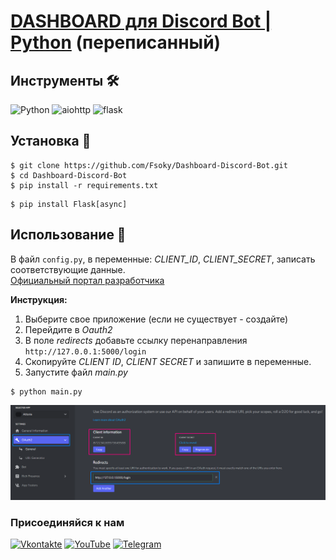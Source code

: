 # [DASHBOARD для Discord Bot | Python](https://www.youtube.com/watch?v=N4nEb3mCW7U) (переписанный)

## Инструменты 🛠
![Python](https://img.shields.io/badge/Python-3.8-blue?style=for-the-badge&logo=python)
![aiohttp](https://img.shields.io/badge/aiohttp-3.8.1-blue?style=for-the-badge&logo=aiohttp)
![flask](https://img.shields.io/badge/Flask-2.0.3-blue?style=for-the-badge&logo=flask)

## Установка 💾
```
$ git clone https://github.com/Fsoky/Dashboard-Discord-Bot.git
$ cd Dashboard-Discord-Bot
$ pip install -r requirements.txt
```

```
$ pip install Flask[async]
```


## Использование 🎈
В файл `config.py`, в переменные: *CLIENT_ID*, *CLIENT_SECRET*, записать соответствующие данные. \
[Официальный портал разработчика](https://discord.com/developers/applications/)

**Инструкция:**
1. Выберите свое приложение (если не существует - создайте)
2. Перейдите в *Oauth2*
3. В поле *redirects* добавьте ссылку перенаправления `http://127.0.0.1:5000/login`
4. Скопируйте *CLIENT ID*, *CLIENT SECRET* и запишите в переменные.
5. Запустите файл *main.py*

```
$ python main.py
```

![example](https://github.com/Fsoky/Dashboard-Discord-Bot/blob/main/images/example.png)

### Присоединяйся к нам
[![Vkontakte](https://img.shields.io/badge/Vkontakte-black?style=for-the-badge&logo=VK)](https://vk.com/fsoky)
[![YouTube](https://img.shields.io/badge/YouTube-red?style=for-the-badge&logo=YouTube)](https://youtube.com/c/Фсоки)
[![Telegram](https://img.shields.io/badge/Telegram-blue?style=for-the-badge&logo=Telegram)](https://t.me/fsokycommunity)
